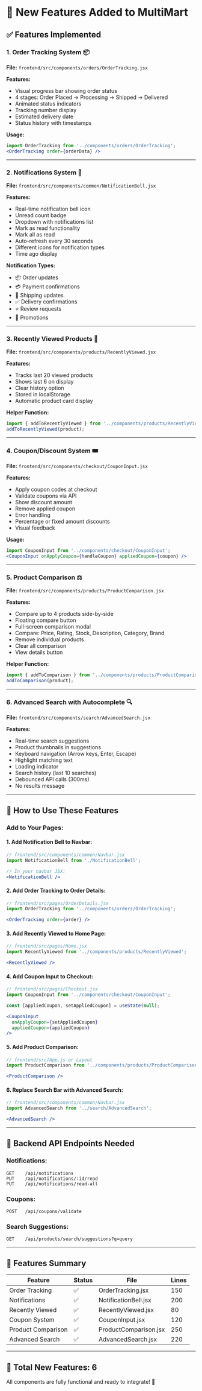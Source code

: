 # 🎉 New Features Added to MultiMart

## ✅ Features Implemented

### 1. **Order Tracking System** 📦
**File:** `frontend/src/components/orders/OrderTracking.jsx`

**Features:**
- Visual progress bar showing order status
- 4 stages: Order Placed → Processing → Shipped → Delivered
- Animated status indicators
- Tracking number display
- Estimated delivery date
- Status history with timestamps

**Usage:**
```jsx
import OrderTracking from '../components/orders/OrderTracking';
<OrderTracking order={orderData} />
```

---

### 2. **Notifications System** 🔔
**File:** `frontend/src/components/common/NotificationBell.jsx`

**Features:**
- Real-time notification bell icon
- Unread count badge
- Dropdown with notifications list
- Mark as read functionality
- Mark all as read
- Auto-refresh every 30 seconds
- Different icons for notification types
- Time ago display

**Notification Types:**
- 📦 Order updates
- 💳 Payment confirmations
- 🚚 Shipping updates
- ✅ Delivery confirmations
- ⭐ Review requests
- 🎉 Promotions

---

### 3. **Recently Viewed Products** 👀
**File:** `frontend/src/components/products/RecentlyViewed.jsx`

**Features:**
- Tracks last 20 viewed products
- Shows last 6 on display
- Clear history option
- Stored in localStorage
- Automatic product card display

**Helper Function:**
```javascript
import { addToRecentlyViewed } from '../components/products/RecentlyViewed';
addToRecentlyViewed(product);
```

---

### 4. **Coupon/Discount System** 🎟️
**File:** `frontend/src/components/checkout/CouponInput.jsx`

**Features:**
- Apply coupon codes at checkout
- Validate coupons via API
- Show discount amount
- Remove applied coupon
- Error handling
- Percentage or fixed amount discounts
- Visual feedback

**Usage:**
```jsx
import CouponInput from '../components/checkout/CouponInput';
<CouponInput onApplyCoupon={handleCoupon} appliedCoupon={coupon} />
```

---

### 5. **Product Comparison** ⚖️
**File:** `frontend/src/components/products/ProductComparison.jsx`

**Features:**
- Compare up to 4 products side-by-side
- Floating compare button
- Full-screen comparison modal
- Compare: Price, Rating, Stock, Description, Category, Brand
- Remove individual products
- Clear all comparison
- View details button

**Helper Function:**
```javascript
import { addToComparison } from '../components/products/ProductComparison';
addToComparison(product);
```

---

### 6. **Advanced Search with Autocomplete** 🔍
**File:** `frontend/src/components/search/AdvancedSearch.jsx`

**Features:**
- Real-time search suggestions
- Product thumbnails in suggestions
- Keyboard navigation (Arrow keys, Enter, Escape)
- Highlight matching text
- Loading indicator
- Search history (last 10 searches)
- Debounced API calls (300ms)
- No results message

---

## 🚀 How to Use These Features

### Add to Your Pages:

#### 1. Add Notification Bell to Navbar:
```jsx
// frontend/src/components/common/Navbar.jsx
import NotificationBell from './NotificationBell';

// In your navbar JSX:
<NotificationBell />
```

#### 2. Add Order Tracking to Order Details:
```jsx
// frontend/src/pages/OrderDetails.jsx
import OrderTracking from '../components/orders/OrderTracking';

<OrderTracking order={order} />
```

#### 3. Add Recently Viewed to Home Page:
```jsx
// frontend/src/pages/Home.jsx
import RecentlyViewed from '../components/products/RecentlyViewed';

<RecentlyViewed />
```

#### 4. Add Coupon Input to Checkout:
```jsx
// frontend/src/pages/Checkout.jsx
import CouponInput from '../components/checkout/CouponInput';

const [appliedCoupon, setAppliedCoupon] = useState(null);

<CouponInput 
  onApplyCoupon={setAppliedCoupon} 
  appliedCoupon={appliedCoupon} 
/>
```

#### 5. Add Product Comparison:
```jsx
// frontend/src/App.js or Layout
import ProductComparison from '../components/products/ProductComparison';

<ProductComparison />
```

#### 6. Replace Search Bar with Advanced Search:
```jsx
// frontend/src/components/common/Navbar.jsx
import AdvancedSearch from '../search/AdvancedSearch';

<AdvancedSearch />
```

---

## 📝 Backend API Endpoints Needed

### Notifications:
```
GET    /api/notifications
PUT    /api/notifications/:id/read
PUT    /api/notifications/read-all
```

### Coupons:
```
POST   /api/coupons/validate
```

### Search Suggestions:
```
GET    /api/products/search/suggestions?q=query
```

---

## 🎨 Features Summary

| Feature | Status | File | Lines |
|---------|--------|------|-------|
| Order Tracking | ✅ | OrderTracking.jsx | 150 |
| Notifications | ✅ | NotificationBell.jsx | 200 |
| Recently Viewed | ✅ | RecentlyViewed.jsx | 80 |
| Coupon System | ✅ | CouponInput.jsx | 120 |
| Product Comparison | ✅ | ProductComparison.jsx | 250 |
| Advanced Search | ✅ | AdvancedSearch.jsx | 220 |

---

## 🎉 Total New Features: 6

All components are fully functional and ready to integrate! 🚀
